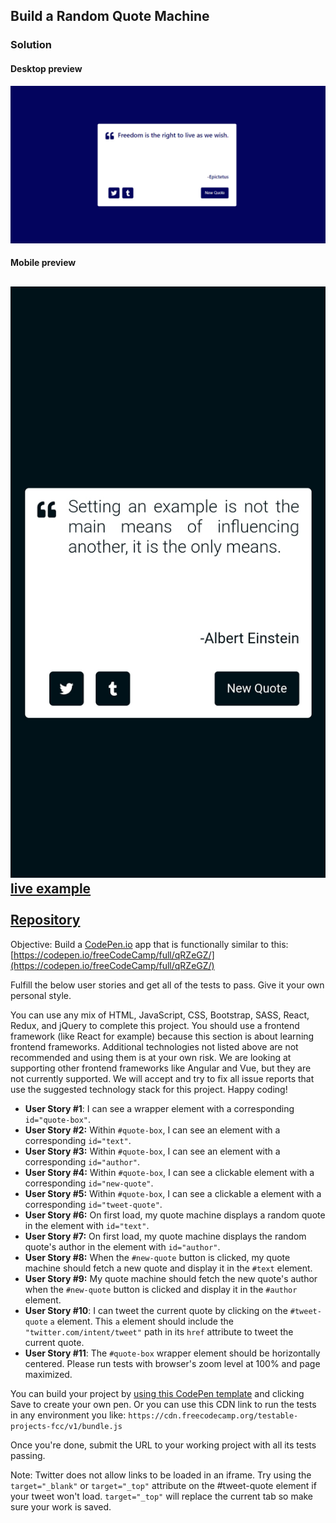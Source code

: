 ## Build a Random Quote Machine

### Solution

#### Desktop preview
![random-quote-machine](random-quote-machine-desktop.jpg)

#### Mobile preview
![random-quote-machine-mobile](random-quote-machine-mobile.jpg)
<br>
[live example](https://rc-random-quote-machine.netlify.app/)
<br>
<br>
[Repository](https://github.com/roninJosue/random-quote-machine)
---

Objective: Build a [CodePen.io](https://codepen.io/) app that is functionally similar to this:
[https://codepen.io/freeCodeCamp/full/qRZeGZ/](https://codepen.io/freeCodeCamp/full/qRZeGZ/)

Fulfill the below user stories and get all of the tests to pass. Give it your own personal style.

You can use any mix of HTML, JavaScript, CSS, Bootstrap, SASS, React, Redux, and jQuery to complete this project. You
should use a frontend framework (like React for example) because this section is about learning frontend frameworks.
Additional technologies not listed above are not recommended and using them is at your own risk. We are looking at
supporting other frontend frameworks like Angular and Vue, but they are not currently supported. We will accept and try
to fix all issue reports that use the suggested technology stack for this project. Happy coding!

* **User Story #1**: I can see a wrapper element with a corresponding `id="quote-box"`.
* **User Story #2:** Within `#quote-box`, I can see an element with a corresponding `id="text"`.
* **User Story #3:** Within `#quote-box`, I can see an element with a corresponding `id="author"`.
* **User Story #4:** Within `#quote-box`, I can see a clickable element with a corresponding `id="new-quote"`.
* **User Story #5:** Within `#quote-box`, I can see a clickable a element with a corresponding `id="tweet-quote"`.
* **User Story #6:** On first load, my quote machine displays a random quote in the element with `id="text"`.
* **User Story #7:** On first load, my quote machine displays the random quote's author in the element
  with `id="author"`.
* **User Story #8:** When the `#new-quote` button is clicked, my quote machine should fetch a new quote and display it
  in the `#text` element.
* **User Story #9:** My quote machine should fetch the new quote's author when the `#new-quote` button is clicked and
  display it in the `#author` element.
* **User Story #10**: I can tweet the current quote by clicking on the `#tweet-quote` `a` element. This `a` element
  should include the `"twitter.com/intent/tweet"` path in its `href` attribute to tweet the current quote.
* **User Story #11**: The `#quote-box` wrapper element should be horizontally centered. Please run tests with browser's
  zoom level at 100% and page maximized.

You can build your project by [using this CodePen template](https://codepen.io/pen?template=MJjpwO) and clicking Save to
create your own pen. Or you can use this CDN link to run the tests in any environment you
like: `https://cdn.freecodecamp.org/testable-projects-fcc/v1/bundle.js`

Once you're done, submit the URL to your working project with all its tests passing.

Note: Twitter does not allow links to be loaded in an iframe. Try using the `target="_blank"` or `target="_top"`
attribute on the #tweet-quote element if your tweet won't load. `target="_top"` will replace the current tab so make
sure your work is saved.